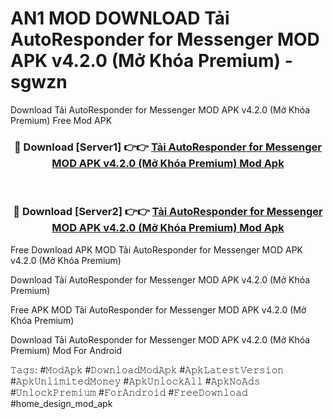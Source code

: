 # AN1 MOD DOWNLOAD Tải AutoResponder for Messenger MOD APK v4.2.0 (Mở Khóa Premium) - sgwzn
Download Tải AutoResponder for Messenger MOD APK v4.2.0 (Mở Khóa Premium) Free Mod APK

<div align="center">
<h3>🔴 Download [Server1] 👉👉 <a href="https://apk-comot.site?title=Tải_AutoResponder_for_Messenger_MOD_APK_v4.2.0_(Mở_Khóa_Premium)">Tải AutoResponder for Messenger MOD APK v4.2.0 (Mở Khóa Premium) Mod Apk</a></h3><br>

<h3>🔴 Download [Server2] 👉👉 <a href="https://apk-comot.site?title=Tải_AutoResponder_for_Messenger_MOD_APK_v4.2.0_(Mở_Khóa_Premium)">Tải AutoResponder for Messenger MOD APK v4.2.0 (Mở Khóa Premium) Mod Apk</a></h3>
</div>


Free Download APK MOD Tải AutoResponder for Messenger MOD APK v4.2.0 (Mở Khóa Premium)

Download Tải AutoResponder for Messenger MOD APK v4.2.0 (Mở Khóa Premium) 

Free APK MOD Tải AutoResponder for Messenger MOD APK v4.2.0 (Mở Khóa Premium) 

Download Tải AutoResponder for Messenger MOD APK v4.2.0 (Mở Khóa Premium) Mod For Android

𝚃𝚊𝚐𝚜: #𝙼𝚘𝚍𝙰𝚙𝚔 #𝙳𝚘𝚠𝚗𝚕𝚘𝚊𝚍𝙼𝚘𝚍𝙰𝚙𝚔 #𝙰𝚙𝚔𝙻𝚊𝚝𝚎𝚜𝚝𝚅𝚎𝚛𝚜𝚒𝚘𝚗 #𝙰𝚙𝚔𝚄𝚗𝚕𝚒𝚖𝚒𝚝𝚎𝚍𝙼𝚘𝚗𝚎𝚢 #𝙰𝚙𝚔𝚄𝚗𝚕𝚘𝚌𝚔𝙰𝚕𝚕 #𝙰𝚙𝚔𝙽𝚘𝙰𝚍𝚜 #𝚄𝚗𝚕𝚘𝚌𝚔𝙿𝚛𝚎𝚖𝚒𝚞𝚖 #𝙵𝚘𝚛𝙰𝚗𝚍𝚛𝚘𝚒𝚍 #𝙵𝚛𝚎𝚎𝙳𝚘𝚠𝚗𝚕𝚘𝚊𝚍 #home_design_mod_apk